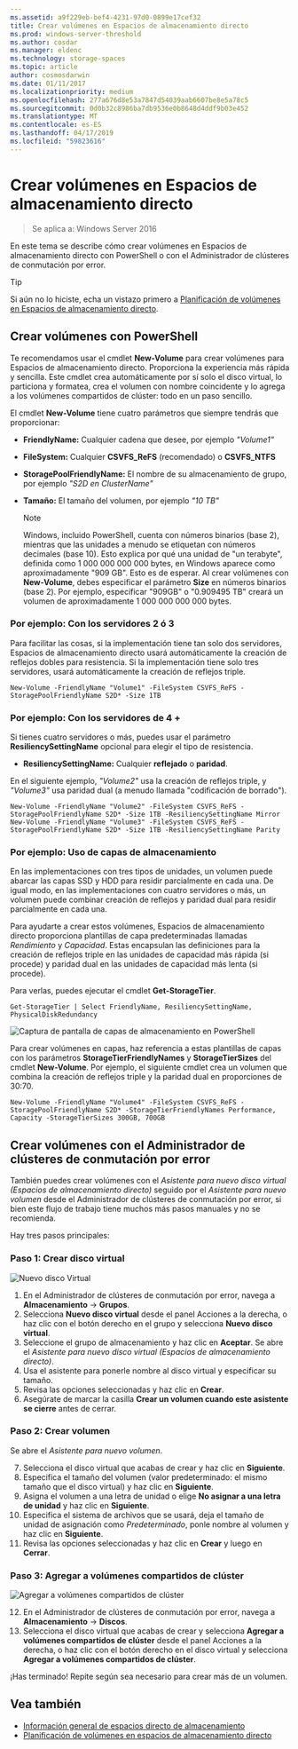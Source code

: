 ```yaml
---
ms.assetid: a9f229eb-bef4-4231-97d0-0899e17cef32
title: Crear volúmenes en Espacios de almacenamiento directo
ms.prod: windows-server-threshold
ms.author: cosdar
ms.manager: eldenc
ms.technology: storage-spaces
ms.topic: article
author: cosmosdarwin
ms.date: 01/11/2017
ms.localizationpriority: medium
ms.openlocfilehash: 277a676d8e53a7847d54039aab6607be8e5a78c5
ms.sourcegitcommit: 0d0b32c8986ba7db9536e0b8648d4ddf9b03e452
ms.translationtype: MT
ms.contentlocale: es-ES
ms.lasthandoff: 04/17/2019
ms.locfileid: "59823616"
---
```

# <a name="creating-volumes-in-storage-spaces-direct"></a>Crear volúmenes en Espacios de almacenamiento directo

>Se aplica a: Windows Server 2016

En este tema se describe cómo crear volúmenes en Espacios de almacenamiento directo con PowerShell o con el Administrador de clústeres de conmutación por error.

   >[!TIP]
   >  Si aún no lo hiciste, echa un vistazo primero a [Planificación de volúmenes en Espacios de almacenamiento directo](plan-volumes.md).

## <a name="create-volumes-using-powershell"></a>Crear volúmenes con PowerShell

Te recomendamos usar el cmdlet **New-Volume** para crear volúmenes para Espacios de almacenamiento directo. Proporciona la experiencia más rápida y sencilla. Este cmdlet crea automáticamente por sí solo el disco virtual, lo particiona y formatea, crea el volumen con nombre coincidente y lo agrega a los volúmenes compartidos de clúster: todo en un paso sencillo.

El cmdlet **New-Volume** tiene cuatro parámetros que siempre tendrás que proporcionar:

- **FriendlyName:** Cualquier cadena que desee, por ejemplo *"Volume1"*
- **FileSystem:** Cualquier **CSVFS_ReFS** (recomendado) o **CSVFS_NTFS**
- **StoragePoolFriendlyName:** El nombre de su almacenamiento de grupo, por ejemplo *"S2D en ClusterName"*
- **Tamaño:** El tamaño del volumen, por ejemplo *"10 TB"*

   >[!NOTE]
   >  Windows, incluido PowerShell, cuenta con números binarios (base 2), mientras que las unidades a menudo se etiquetan con números decimales (base 10). Esto explica por qué una unidad de "un terabyte", definida como 1 000 000 000 000 bytes, en Windows aparece como aproximadamente "909 GB". Esto es de esperar. Al crear volúmenes con **New-Volume**, debes especificar el parámetro **Size** en números binarios (base 2). Por ejemplo, especificar "909GB" o "0.909495 TB" creará un volumen de aproximadamente 1 000 000 000 000 bytes.

### <a name="example-with-2-or-3-servers"></a>Por ejemplo: Con los servidores 2 ó 3

Para facilitar las cosas, si la implementación tiene tan solo dos servidores, Espacios de almacenamiento directo usará automáticamente la creación de reflejos dobles para resistencia. Si la implementación tiene solo tres servidores, usará automáticamente la creación de reflejos triple.

```
New-Volume -FriendlyName "Volume1" -FileSystem CSVFS_ReFS -StoragePoolFriendlyName S2D* -Size 1TB
```

### <a name="example-with-4-servers"></a>Por ejemplo: Con los servidores de 4 +

Si tienes cuatro servidores o más, puedes usar el parámetro **ResiliencySettingName** opcional para elegir el tipo de resistencia.

-   **ResiliencySettingName:** Cualquier **reflejado** o **paridad**.

En el siguiente ejemplo, *"Volume2"* usa la creación de reflejos triple, y *"Volume3"* usa paridad dual (a menudo llamada "codificación de borrado").

```
New-Volume -FriendlyName "Volume2" -FileSystem CSVFS_ReFS -StoragePoolFriendlyName S2D* -Size 1TB -ResiliencySettingName Mirror
New-Volume -FriendlyName "Volume3" -FileSystem CSVFS_ReFS -StoragePoolFriendlyName S2D* -Size 1TB -ResiliencySettingName Parity
```

### <a name="example-using-storage-tiers"></a>Por ejemplo: Uso de capas de almacenamiento

En las implementaciones con tres tipos de unidades, un volumen puede abarcar las capas SSD y HDD para residir parcialmente en cada una. De igual modo, en las implementaciones con cuatro servidores o más, un volumen puede combinar creación de reflejos y paridad dual para residir parcialmente en cada una.

Para ayudarte a crear estos volúmenes, Espacios de almacenamiento directo proporciona plantillas de capa predeterminadas llamadas *Rendimiento* y *Capacidad*. Estas encapsulan las definiciones para la creación de reflejos triple en las unidades de capacidad más rápida (si procede) y paridad dual en las unidades de capacidad más lenta (si procede).

Para verlas, puedes ejecutar el cmdlet **Get-StorageTier**.

```
Get-StorageTier | Select FriendlyName, ResiliencySettingName, PhysicalDiskRedundancy
```

![Captura de pantalla de capas de almacenamiento en PowerShell](media/creating-volumes/storage-tiers-screenshot.png)

Para crear volúmenes en capas, haz referencia a estas plantillas de capas con los parámetros **StorageTierFriendlyNames** y **StorageTierSizes** del cmdlet **New-Volume**. Por ejemplo, el siguiente cmdlet crea un volumen que combina la creación de reflejos triple y la paridad dual en proporciones de 30:70.

```
New-Volume -FriendlyName "Volume4" -FileSystem CSVFS_ReFS -StoragePoolFriendlyName S2D* -StorageTierFriendlyNames Performance, Capacity -StorageTierSizes 300GB, 700GB
```

## <a name="create-volumes-using-failover-cluster-manager"></a>Crear volúmenes con el Administrador de clústeres de conmutación por error

También puedes crear volúmenes con el *Asistente para nuevo disco virtual (Espacios de almacenamiento directo)* seguido por el *Asistente para nuevo volumen* desde el Administrador de clústeres de conmutación por error, si bien este flujo de trabajo tiene muchos más pasos manuales y no se recomienda.

Hay tres pasos principales:

### <a name="step-1-create-virtual-disk"></a>Paso 1: Crear disco virtual

![Nuevo disco Virtual](media/creating-volumes/GUI-Step-1.png)

1. En el Administrador de clústeres de conmutación por error, navega a **Almacenamiento** -> **Grupos**.
2. Selecciona **Nuevo disco virtual** desde el panel Acciones a la derecha, o haz clic con el botón derecho en el grupo y selecciona **Nuevo disco virtual**.
3. Seleccione el grupo de almacenamiento y haz clic en **Aceptar**. Se abre el *Asistente para nuevo disco virtual (Espacios de almacenamiento directo)*.
4. Usa el asistente para ponerle nombre al disco virtual y especificar su tamaño.
5. Revisa las opciones seleccionadas y haz clic en **Crear**.
6. Asegúrate de marcar la casilla **Crear un volumen cuando este asistente se cierre** antes de cerrar.

### <a name="step-2-create-volume"></a>Paso 2: Crear volumen

Se abre el *Asistente para nuevo volumen*.

7. Selecciona el disco virtual que acabas de crear y haz clic en **Siguiente**.
8. Especifica el tamaño del volumen (valor predeterminado: el mismo tamaño que el disco virtual) y haz clic en **Siguiente**. 
9. Asigna el volumen a una letra de unidad o elige **No asignar a una letra de unidad** y haz clic en **Siguiente**.
10. Especifica el sistema de archivos que se usará, deja el tamaño de unidad de asignación como *Predeterminado*, ponle nombre al volumen y haz clic en **Siguiente**.
11. Revisa las opciones seleccionadas y haz clic en **Crear** y luego en **Cerrar**.

### <a name="step-3-add-to-cluster-shared-volumes"></a>Paso 3: Agregar a volúmenes compartidos de clúster

![Agregar a volúmenes compartidos de clúster](media/creating-volumes/GUI-Step-2.png)

12. En el Administrador de clústeres de conmutación por error, navega a **Almacenamiento** -> **Discos**.
13. Selecciona el disco virtual que acabas de crear y selecciona **Agregar a volúmenes compartidos de clúster** desde el panel Acciones a la derecha, o haz clic con el botón derecho en el disco virtual y selecciona **Agregar a volúmenes compartidos de clúster**.

¡Has terminado! Repite según sea necesario para crear más de un volumen.

## <a name="see-also"></a>Vea también

- [Información general de espacios directo de almacenamiento](storage-spaces-direct-overview.md)
- [Planificación de volúmenes en espacios de almacenamiento directo](plan-volumes.md)

